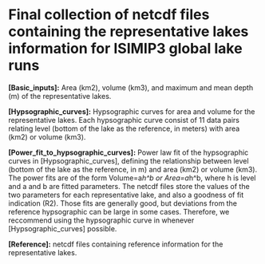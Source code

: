 # Final collection of netcdf files containing the representative lakes information for ISIMIP3 global lake runs  <br />

**[Basic_inputs]:** Area (km2), volume (km3), and maximum and mean depth (m) of the representative lakes. <br />

**[Hypsographic_curves]:** Hypsographic curves for area and volume for the representative lakes. Each hypsographic curve consist of 11 data pairs relating level (bottom of the lake as the reference, in meters) with area (km2) or volume (km3).  <br />

**[Power_fit_to_hypsographic_curves]:** Power law fit of the hypsographic curves in [Hypsographic_curves], defining the relationship between level (bottom of the lake as the reference, in m) and area (km2) or volume (km3). The power fits are of the form Volume=a*h^b or Area=a*h^b, where h is level and a and b are fitted parameters. The netcdf files store the values of the two parameters for each representative lake, and also a goodness of fit indication (R2). Those fits are generally good, but deviations from the reference hypsographic can be large in some cases. Therefore, we reccommend using the hypsographic curve in whenever [Hypsographic_curves] possible.  <br />

**[Reference]:** netcdf files containing reference information for the representative lakes.


